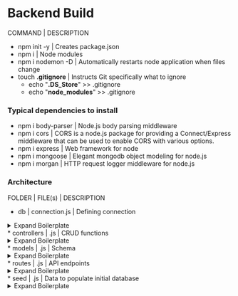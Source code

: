 # Backend Build
COMMAND | DESCRIPTION
* npm init -y | Creates package.json
* npm i | Node modules
* npm i nodemon -D | Automatically restarts node application when files change
* touch **.gitignore** | Instructs Git specifically what to ignore 
  * echo "**.DS_Store**" >> .gitignore
  * echo "**node_modules**" >> .gitignore
### Typical dependencies to install
* npm i body-parser | Node.js body parsing middleware
* npm i cors | CORS is a node.js package for providing a Connect/Express middleware that can be used to enable CORS with various options.
* npm i express | Web framework for node
* npm i mongoose | Elegant mongodb object modeling for node.js
* npm i morgan | HTTP request logger middleware for node.js

### Architecture
FOLDER | FILE(s) | DESCRIPTION
* db | connection.js | Defining connection

<details>
   <summary>Expand Boilerplate</summary>
 
```
const mongoose = require("mongoose");

let MONGODB_URI =
  process.env.PROD_MONGODB || "mongodb://127.0.0.1:27017/blogApp";

mongoose
  .connect(MONGODB_URI, { useUnifiedTopology: true, useNewUrlParser: true })
  .then(() => console.log("Successfully connected to MongoDB."))
  .catch((e) => console.error("Connection error", e.message));

module.exports = mongoose.connection;

```
  </details>
* controllers | <variable-name>.js | CRUD functions
<details>
 <summary>Expand Boilerplate</summary>

```
const Variable = require("../models/variable");
const db = require("../db/connection");

db.on("error", console.error.bind(console, "MongoDB connection error:"));

const getVariable = async (req, res) => {
  try {
    const variables = await Variable.find();
    res.json(variables);
  } catch (error) {
    res.status(500).json({ error: error.message });
  }
};

const getVariable = async (req, res) => {
  try {
    const { id } = req.params;
    const variable = await Variable.findById(id);
    if (variable) {
      return res.json(variable);
    }
    res.status(404).json({ message: "Variable not found!" });
  } catch (error) {
    res.status(500).json({ error: error.message });
  }
};

const createVariable = async (req, res) => {
  try {
    const variable = await new Variable(req.body);
    await variable.save();
    res.status(201).json(variable);
  } catch (error) {
    console.log(error);
    res.status(500).json({ error: error.message });
  }
};

const updateVariable = async (req, res) => {
  const { id } = req.params;
  await Variable.findByIdAndUpdate(id, req.body, { new: true }, (error, post) => {
    if (error) {
      return res.status(500).json({ error: error.message });
    }
    if (!variable) {
      return res.status(404).json({ message: "Variable not found!" });
    }
    res.status(200).json(variable);
  });
};

const deleteVariable = async (req, res) => {
  try {
    const { id } = req.params;
    const deleted = await Variable.findByIdAndDelete(id);
    if (deleted) {
      return res.status(200).send("Variable deleted");
    }
    throw new Error("Variable not found");
  } catch (error) {
    res.status(500).json({ error: error.message });
  }
};

module.exports = {
  createPost,
  getPosts,
  getPost,
  updatePost,
  deletePost,
};

```
</details>
* models | <variable-name (generally singular)>.js | Schema
<details>
 <summary>Expand Boilerplate</summary>

```
const mongoose = require("mongoose");
const Schema = mongoose.Schema;

const Variable = new Schema(
  {
    title: { type: String, required: true },
    imgURL: { type: String, required: true },
    content: { type: String, required: true },
    author: { type: String, required: true },
  },
  { timestamps: true }
);

module.exports = mongoose.model("variable", Variable);

```
</details>
* routes | <variable-name>.js | API endpoints
<details>
 <summary>Expand Boilerplate</summary>

```
const { Router } = require("express");
const controllers = require("../controllers/<filename>");

const router = Router();

router.get("/<variable>", controllers.getVariable);
router.get("/<variable>/:id", controllers.getVariable);
router.post("/<variable>", controllers.createVariable);
router.put("/<variable>/:id", controllers.updateVariable);
router.delete("/<variable>/:id", controllers.deleteVariable);

module.exports = router;

```
</details>
* seed | <varibale-name>.js | Data to populate initial database
<details>
 <summary>Expand Boilerplate</summary>
 
```
const db = require("../db/connection");
const Variable = require("../models/variable");

db.on("error", console.error.bind(console, "MongoDB connection error:"));

const main = async () => {
  const variable = [
    {
    }
    ];
  await Variable.insertMany(variable);
  console.log("Created vaiables!");
  };
const run = async () => {
await main();
db.close();
};

run();

```
</details>
    
    
